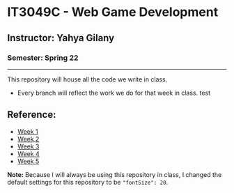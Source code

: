 # IT3049C - Web Game Development
## Instructor: Yahya Gilany
### Semester: Spring 22 
_________
This repository will house all the code we write in class.

* Every branch will reflect the work we do for that week in class. test

## Reference:
- [Week 1](https://github.com/Ygilany/spring22-classwork/tree/week1)
- [Week 2](https://github.com/Ygilany/spring22-classwork/tree/week2)
- [Week 3](https://github.com/Ygilany/spring22-classwork/tree/week3)
- [Week 4](https://github.com/Ygilany/spring22-classwork/tree/week4)
- [Week 5](https://github.com/Ygilany/spring22-classwork/tree/week5)


**Note:** Because I will always be using this repository in class, I changed the default settings for this repository to be `"fontSize": 20`.
